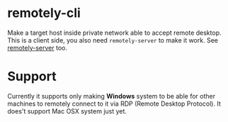 # remotely-cli

Make a target host inside private network able to accept remote desktop.
This is a client side, you also need `remotely-server` to make it work. See [remotely-server](https://github.com/haxpor/remotely-server) too.

# Support

Currently it supports only making **Windows** system to be able for other machines to remotely connect to it via RDP (Remote Desktop Protocol).
It does't support Mac OSX system just yet.
